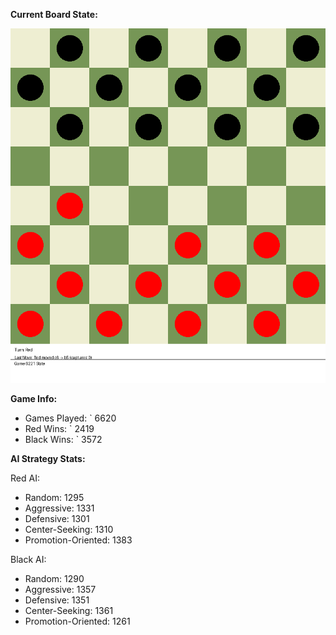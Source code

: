 
**Current Board State:**  
<!-- START_GIF -->
![Checkers Game](./checkers_game.gif)
<!-- END_GIF -->

**Game Info:**  
- Games Played: `<!-- GAMES_PLAYED --> 6620
- Red Wins: `<!-- RED_WINS --> 2419
- Black Wins: `<!-- BLACK_WINS --> 3572

<!-- AI_STATS -->
**AI Strategy Stats:**

Red AI:
- Random: 1295
- Aggressive: 1331
- Defensive: 1301
- Center-Seeking: 1310
- Promotion-Oriented: 1383

Black AI:
- Random: 1290
- Aggressive: 1357
- Defensive: 1351
- Center-Seeking: 1361
- Promotion-Oriented: 1261
